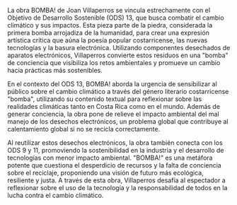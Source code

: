La obra BOMBA! de Joan Villaperros se vincula estrechamente con el Objetivo de Desarrollo Sostenible (ODS) 13, que busca combatir el cambio climático y sus impactos. Esta pieza parte de la piedra, considerada la primera bomba arrojadiza de la humanidad, para crear una expresión artística crítica que aúna la poesía popular costarricense, las nuevas tecnologías y la basura electrónica. Utilizando componentes desechados de aparatos electrónicos, Villaperros convierte estos residuos en una "bomba" de conciencia que visibiliza los retos ambientales y promueve un cambio hacia prácticas más sostenibles.

En el contexto del ODS 13, BOMBA! aborda la urgencia de sensibilizar al público sobre el cambio climático a través del género literario costarricense "bomba", utilizando su contenido textual para reflexionar sobre las realidades climáticas tanto en Costa Rica como en el mundo. Además de generar conciencia, la obra pone de relieve el impacto ambiental del mal manejo de los desechos electrónicos, un problema global que contribuye al calentamiento global si no se recicla correctamente.

Al reutilizar estos desechos electrónicos, la obra también conecta con los ODS 9 y 11, promoviendo la sostenibilidad en la industria y el desarrollo de tecnologías con menor impacto ambiental. "BOMBA!" es una metáfora potente que cuestiona el desperdicio de recursos y la falta de conciencia sobre el reciclaje, proponiendo una visión de futuro más ecológica, resiliente y justa. A través de esta obra, Villaperros desafía al espectador a reflexionar sobre el uso de la tecnología y la responsabilidad de todos en la lucha contra el cambio climático.
